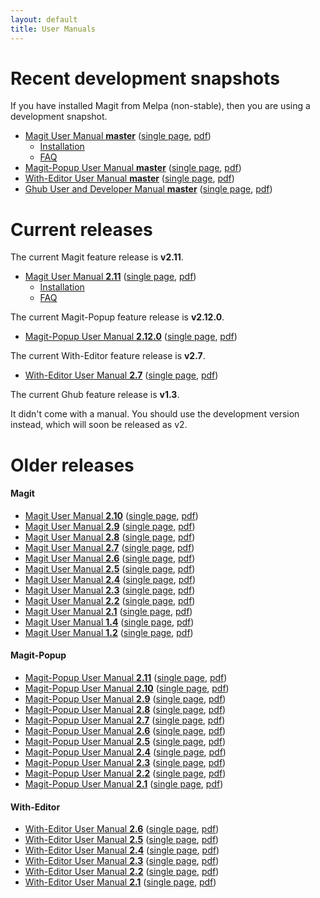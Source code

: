 ```yaml
---
layout: default
title: User Manuals
---
```


# Recent development snapshots

If you have installed Magit from Melpa (non-stable), then you are
using a development snapshot.

- [Magit User Manual **master**](/manual/magit)
  ([single page](/manual/magit.html),
  [pdf](/manual/magit.pdf))
  - [Installation](/manual/magit/Installation.html)
  - [FAQ](/manual/magit/FAQ.html)
- [Magit-Popup User Manual **master**](/manual/magit-popup)
  ([single page](/manual/magit-popup.html),
  [pdf](/manual/magit-popup.pdf))
- [With-Editor User Manual **master**](/manual/with-editor)
  ([single page](/manual/with-editor.html),
  [pdf](/manual/with-editor.pdf))
- [Ghub User and Developer Manual **master**](/manual/ghub)
  ([single page](/manual/ghub.html),
  [pdf](/manual/ghub.pdf))

# Current releases

The current Magit feature release is **v2.11**.

- [Magit User Manual **2.11**](/manual/2.11/magit)
  ([single page](/manual/2.11/magit.html),
  [pdf](/manual/2.11/magit.pdf))
  - [Installation](/manual/2.11/magit/Installation.html)
  - [FAQ](/manual/2.11/magit/FAQ.html)

The current Magit-Popup feature release is **v2.12.0**.

- [Magit-Popup User Manual **2.12.0**](/manual/2.12.0/magit-popup)
  ([single page](/manual/2.12.0/magit-popup.html),
  [pdf](/manual/2.12.0/magit-popup.pdf))

The current With-Editor feature release is **v2.7**.

- [With-Editor User Manual **2.7**](/manual/with-editor)
  ([single page](/manual/with-editor.html),
  [pdf](/manual/with-editor.pdf))

The current Ghub feature release is **v1.3**.

It didn't come with a manual.  You should use the development version
instead, which will soon be released as v2.

# Older releases

#### Magit

- [Magit User Manual **2.10**](/manual/2.10/magit)
  ([single page](/manual/2.10/magit.html),
  [pdf](/manual/2.10/magit.pdf))
- [Magit User Manual **2.9**](/manual/2.9/magit)
  ([single page](/manual/2.9/magit.html),
  [pdf](/manual/2.9/magit.pdf))
- [Magit User Manual **2.8**](/manual/2.8/magit)
  ([single page](/manual/2.8/magit.html),
  [pdf](/manual/2.8/magit.pdf))
- [Magit User Manual **2.7**](/manual/2.7/magit)
  ([single page](/manual/2.7/magit.html),
  [pdf](/manual/2.7/magit.pdf))
- [Magit User Manual **2.6**](/manual/2.6/magit)
  ([single page](/manual/2.6/magit.html),
  [pdf](/manual/2.6/magit.pdf))
- [Magit User Manual **2.5**](/manual/2.5/magit)
  ([single page](/manual/2.5/magit.html),
  [pdf](/manual/2.5/magit.pdf))
- [Magit User Manual **2.4**](/manual/2.4/magit)
  ([single page](/manual/2.4/magit.html),
  [pdf](/manual/2.4/magit.pdf))
- [Magit User Manual **2.3**](/manual/2.3/magit)
  ([single page](/manual/2.3/magit.html),
  [pdf](/manual/2.3/magit.pdf))
- [Magit User Manual **2.2**](/manual/2.2/magit)
  ([single page](/manual/2.2/magit.html),
  [pdf](/manual/2.2/magit.pdf))
- [Magit User Manual **2.1**](/manual/2.1/magit)
  ([single page](/manual/2.1/magit.html),
  [pdf](/manual/2.1/magit.pdf))
- [Magit User Manual **1.4**](/manual/1.4/magit)
  ([single page](/manual/1.4/magit.html),
  [pdf](/manual/1.4/magit.pdf))
- [Magit User Manual **1.2**](/manual/1.2/magit)
  ([single page](/manual/1.2/magit.html),
  [pdf](/manual/1.2/magit.pdf))

#### Magit-Popup

- [Magit-Popup User Manual **2.11**](/manual/2.11/magit-popup)
  ([single page](/manual/2.11/magit-popup.html),
  [pdf](/manual/2.11/magit-popup.pdf))
- [Magit-Popup User Manual **2.10**](/manual/2.10/magit-popup)
  ([single page](/manual/2.10/magit-popup.html),
  [pdf](/manual/2.10/magit-popup.pdf))
- [Magit-Popup User Manual **2.9**](/manual/2.9/magit-popup)
  ([single page](/manual/2.9/magit-popup.html),
  [pdf](/manual/2.9/magit-popup.pdf))
- [Magit-Popup User Manual **2.8**](/manual/2.8/magit-popup)
  ([single page](/manual/2.8/magit-popup.html),
  [pdf](/manual/2.8/magit-popup.pdf))
- [Magit-Popup User Manual **2.7**](/manual/2.7/magit-popup)
  ([single page](/manual/2.7/magit-popup.html),
  [pdf](/manual/2.7/magit-popup.pdf))
- [Magit-Popup User Manual **2.6**](/manual/2.6/magit-popup)
  ([single page](/manual/2.6/magit-popup.html),
  [pdf](/manual/2.6/magit-popup.pdf))
- [Magit-Popup User Manual **2.5**](/manual/2.5/magit-popup)
  ([single page](/manual/2.5/magit-popup.html),
  [pdf](/manual/2.5/magit-popup.pdf))
- [Magit-Popup User Manual **2.4**](/manual/2.4/magit-popup)
  ([single page](/manual/2.4/magit-popup.html),
  [pdf](/manual/2.4/magit-popup.pdf))
- [Magit-Popup User Manual **2.3**](/manual/2.3/magit-popup)
  ([single page](/manual/2.3/magit-popup.html),
  [pdf](/manual/2.3/magit-popup.pdf))
- [Magit-Popup User Manual **2.2**](/manual/2.2/magit-popup)
  ([single page](/manual/2.2/magit-popup.html),
  [pdf](/manual/2.2/magit-popup.pdf))
- [Magit-Popup User Manual **2.1**](/manual/2.1/magit-popup)
  ([single page](/manual/2.1/magit-popup.html),
  [pdf](/manual/2.1/magit-popup.pdf))

#### With-Editor

- [With-Editor User Manual **2.6**](/manual/2.6/with-editor)
  ([single page](/manual/2.6/with-editor.html),
  [pdf](/manual/2.6/with-editor.pdf))
- [With-Editor User Manual **2.5**](/manual/2.5/with-editor)
  ([single page](/manual/2.5/with-editor.html),
  [pdf](/manual/2.5/with-editor.pdf))
- [With-Editor User Manual **2.4**](/manual/2.4/with-editor)
  ([single page](/manual/2.4/with-editor.html),
  [pdf](/manual/2.4/with-editor.pdf))
- [With-Editor User Manual **2.3**](/manual/2.3/with-editor)
  ([single page](/manual/2.3/with-editor.html),
  [pdf](/manual/2.3/with-editor.pdf))
- [With-Editor User Manual **2.2**](/manual/2.2/with-editor)
  ([single page](/manual/2.2/with-editor.html),
  [pdf](/manual/2.2/with-editor.pdf))
- [With-Editor User Manual **2.1**](/manual/2.1/with-editor)
  ([single page](/manual/2.1/with-editor.html),
  [pdf](/manual/2.1/with-editor.pdf))
